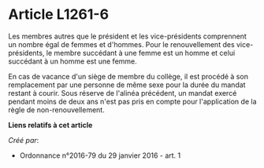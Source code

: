 # Article L1261-6

Les membres autres que le président et les vice-présidents comprennent un nombre égal de femmes et d'hommes. Pour le
renouvellement des vice-présidents, le membre succédant à une femme est un homme et celui succédant à un homme est une
femme. 

En cas de vacance d'un siège de membre du collège, il est procédé à son remplacement par une personne de même sexe pour la
durée du mandat restant à courir. Sous réserve de l'alinéa précédent, un mandat exercé pendant moins de deux ans n'est pas
pris en compte pour l'application de la règle de non-renouvellement.

**Liens relatifs à cet article**

_Créé par_:

  - Ordonnance n°2016-79 du 29 janvier 2016 - art. 1
